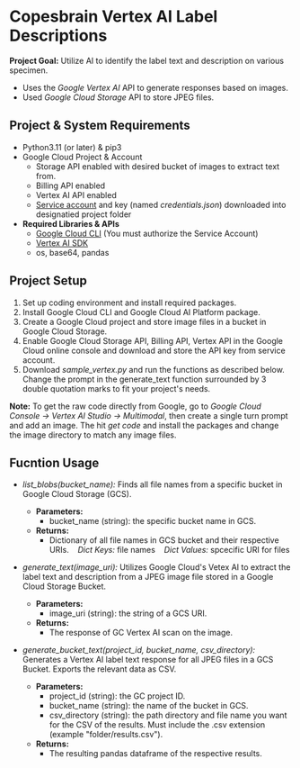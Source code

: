 # Copesbrain Vertex AI Label Descriptions

**Project Goal:** Utilize AI to identify the label text and description on various specimen.
* Uses the *Google Vertex AI* API to generate responses based on images.
* Used *Google Cloud Storage* API to store JPEG files.

## Project & System Requirements
* Python3.11 (or later) & pip3
* Google Cloud Project & Account
    * Storage API enabled with desired bucket of images to extract text from.
    * Billing API enabled
    * Vertex AI API enabled
    * [Service account](https://cloud.google.com/iam/docs/service-account-overview) and key (named *credentials.json*) downloaded into designatied project folder
* **Required Libraries & APIs**
    * [Google Cloud CLI](https://cloud.google.com/sdk/docs/install?_gl=1*1ff8ux8*_ga*NzQ4NDE0NDQuMTcxNjIzMDQwMw..*_ga_WH2QY8WWF5*MTcxNjkxNTU2My4xNC4xLjE3MTY5MTU5MjYuMC4wLjA.&_ga=2.41872420.-74841444.1716230403&_gac=1.195626590.1716910793.CjwKCAjwgdayBhBQEiwAXhMxtrfmcEdVJMyuSMQoN7SUSBs5O_wTNO1Q1W5PnTayCLBrCcbLhPnWSRoCOfgQAvD_BwE) (You must authorize the Service Account)
    * [Vertex AI SDK](https://cloud.google.com/python/docs/reference/aiplatform/latest/index.html)
    * os, base64, pandas
 
## Project Setup
1. Set up coding environment and install required packages.
2. Install Google Cloud CLI and Google Cloud AI Platform package. 
3. Create a Google Cloud project and store image files in a bucket in Google Cloud Storage.
4. Enable Google Cloud Storage API, Billing API, Vertex API in the Google Cloud online console and download and store the API key from service account.
5. Download *sample_vertex.py* and run the functions as described below. Change the prompt in the generate_text function surrounded by 3 double quotation marks to fit your project's needs.
   
**Note:** To get the raw code directly from Google, go to *Google Cloud Console &rarr; Vertex AI Studio &rarr; Multimodal*, then create a single turn prompt and add an image. The hit *get code* and install the packages and change the image directory to match any image files. 

## Fucntion Usage
* *list_blobs(bucket_name):* Finds all file names from a specific bucket in Google Cloud Storage (GCS).
    * **Parameters:** 
        * bucket_name (string): the specific bucket name in GCS.
    * **Returns:**
        * Dictionary of all file names in GCS bucket and their respective URIs.
            &nbsp;&nbsp; *Dict Keys:*  file names
            &nbsp;&nbsp; *Dict Values:* spcecific URI for files

* *generate_text(image_uri):* Utilizes Google Cloud's Vetex AI to extract the label text and description from a JPEG image file stored in a Google Cloud Storage Bucket.
    * **Parameters:** 
        * image_uri (string): the string of a GCS URI.
    * **Returns:**
        * The response of GC Vertex AI scan on the image.

* *generate_bucket_text(project_id, bucket_name, csv_directory):* Generates a Vertex AI label text response for all JPEG files in a GCS Bucket. Exports the relevant data as CSV.
    * **Parameters:**
        * project_id (string): the GC project ID.
        * bucket_name (string): the name of the bucket in GCS.
        * csv_directory (string): the path directory and file name you want for the CSV of the results. Must include the .csv extension (example "folder/results.csv").
    * **Returns:**
        * The resulting pandas dataframe of the respective results.
